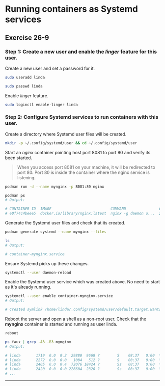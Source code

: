 # Running containers as Systemd services
## Exercise 26-9


### Step 1: Create a new user and enable the *linger* feature for this user.

Create a new user and set a password for it.

```bash
sudo useradd linda

sudo passwd linda
```

Enable *linger* feature.

```bash
sudo loginctl enable-linger linda
```

### Step 2: Configure Systemd services to run containers with this user.

Create a directory where Systemd user files will be created.

```bash
mkdir -p ~/.config/systemd/user && cd ~/.config/systemd/user
```

Start an *nginx* container pointing host port 8081 to port 80 and verify its been started.

> When you access port 8081 on your machine, it will be redirected to port 80. Port 80 is inside the container where the nginx service is listening.

```bash
podman run -d --name mynginx -p 8081:80 nginx

podman ps
# Output:

# CONTAINER ID  IMAGE                           COMMAND               CREATED        STATUS        PORTS                         NAMES
# e0f74c4beee5  docker.io/library/nginx:latest  nginx -g daemon o...  2 minutes ago  Up 2 minutes  0.0.0.0:8081->80/tcp, 80/tcp  mynginx
```

Generate the Systemd user files and check that its created.

```bash
podman generate systemd --name mynginx --files

ls
# Output:

# container-mynginx.service
```

Ensure Systemd picks up these changes.

```bash
systemctl --user daemon-reload
```

Enable the Systemd user service which was created above. No need to start as it's already running.

```bash
systemctl --user enable container-mynginx.service
# Output:

# Created symlink /home/linda/.config/systemd/user/default.target.wants/container-mynginx.service → /home/linda/.config/systemd/user/container-mynginx.service.
```

Reboot the server and open a shell as a non-root user. Check that the **mynginx** container is started and running as user linda.

```bash
reboot

ps faux | grep -A3 -B3 mynginx
# Output:

# linda       1719  0.0  0.2  29880  9668 ?        S    08:37   0:00  \_ (sd-pam)
# linda       2272  0.0  0.0   1084   512 ?        S    08:37   0:00  \_ catatonit -P
# linda       2405  0.0  0.4  72076 18424 ?        Ss   08:37   0:00  \_ /usr/bin/pasta --config-net -t 8081-8081:80-80 --dns-forward 169.254.0.1 -u none -T none -U none --no-map-gw --quiet --netns /run/user/1002/netns/netns-343885d7-0428-5587-3416-8dd1d5e94d57
# linda       2420  0.0  0.0 226604  2320 ?        Ss   08:37   0:00  \_ /usr/bin/conmon --api-version 1 -c e0f74c4bee
# ...
```


---